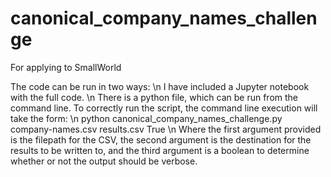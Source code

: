 # canonical_company_names_challenge
For applying to SmallWorld

The code can be run in two ways: \n
I have included a Jupyter notebook with the full code. \n
There is a python file, which can be run from the command line. To correctly run the script, the command line execution will take the form: \n
python canonical_company_names_challenge.py company-names.csv results.csv True \n
Where the first argument provided is the filepath for the CSV, the second argument is the destination for the results to be written to, 
and the third argument is a boolean to determine whether or not the output should be verbose.
